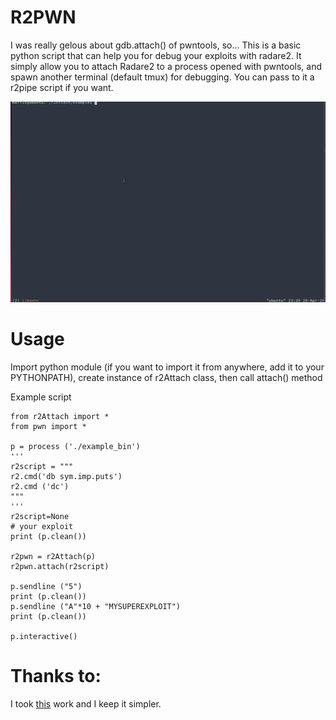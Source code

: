 # R2PWN

I was really gelous about gdb.attach() of pwntools, so...
This is a basic python script that can help you for debug your exploits with radare2.
It simply allow you to attach Radare2 to a process opened with pwntools, and spawn another terminal (default tmux) for debugging.
You can pass to it a r2pipe script if you want.

![Demo](example/demo.gif)

# Usage

Import python module (if you want to import it from anywhere, add it to your PYTHONPATH), create instance of r2Attach class, then call attach() method

Example script
```
from r2Attach import *
from pwn import *

p = process ('./example_bin')
'''
r2script = """
r2.cmd('db sym.imp.puts')
r2.cmd ('dc')
"""
'''
r2script=None
# your exploit
print (p.clean())

r2pwn = r2Attach(p)
r2pwn.attach(r2script)

p.sendline ("5")
print (p.clean())
p.sendline ("A"*10 + "MYSUPEREXPLOIT")
print (p.clean())

p.interactive()
```

# Thanks to:

I took [this](https://gist.github.com/bannsec/43cf0f1b05ec37eb7e92a2922967bc46) work and I keep it simpler.
